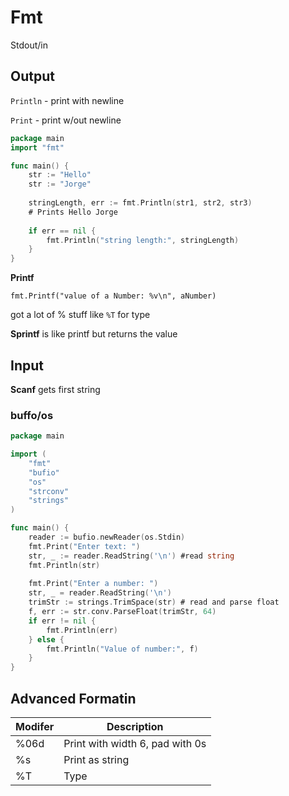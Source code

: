 # Fmt

Stdout/in

## Output

`Println` - print with newline

`Print` - print w/out newline 

```go
package main
import "fmt"

func main() {
    str := "Hello"
    str := "Jorge"
    
    stringLength, err := fmt.Println(str1, str2, str3)
    # Prints Hello Jorge
    
    if err == nil {
        fmt.Println("string length:", stringLength)
    }
}
```

**Printf**

`fmt.Printf("value of a Number: %v\n", aNumber)`

got a lot of % stuff like `%T` for type

**Sprintf** is like printf but returns the value

## Input

**Scanf** gets first string 

### buffo/os

```go
package main

import (
	"fmt"
	"bufio"
	"os"
	"strconv"
    "strings"
)

func main() {
    reader := bufio.newReader(os.Stdin)
    fmt.Print("Enter text: ")
    str, _ := reader.ReadString('\n') #read string
    fmt.Println(str)
    
    fmt.Print("Enter a number: ")
    str, _ = reader.ReadString('\n') 
    trimStr := strings.TrimSpace(str) # read and parse float
    f, err := str.conv.ParseFloat(trimStr, 64)
    if err != nil {
        fmt.Println(err)
    } else {
        fmt.Println("Value of number:", f)
    }
}
```

## Advanced Formatin

| Modifer | Description                     |
| ------- | ------------------------------- |
| %06d    | Print with width 6, pad with 0s |
| %s      | Print as string                 |
| %T      | Type                            |

